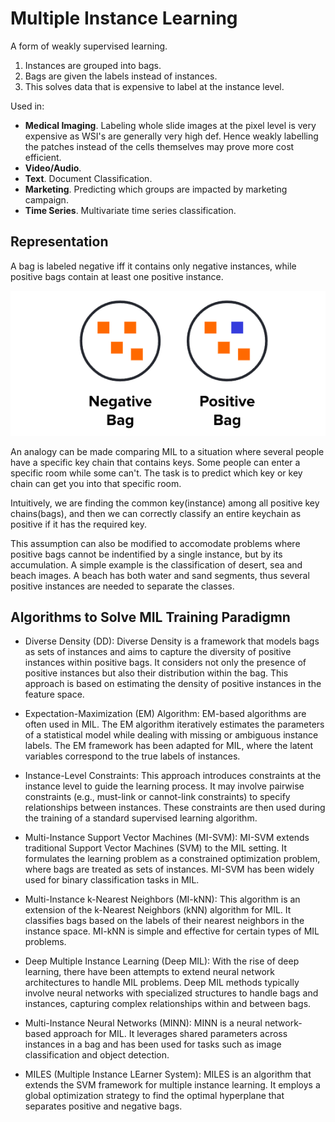 # Multiple Instance Learning

A form of weakly supervised learning.

1. Instances are grouped into bags.
2. Bags are given the labels instead of instances.
3. This solves data that is expensive to label at the instance level.

Used in:

- **Medical Imaging**. Labeling whole slide images at the pixel level is very expensive as WSI's are generally very high def. Hence weakly labelling the patches instead of the cells themselves may prove more cost efficient.
- **Video/Audio**. 
- **Text**. Document Classification.
- **Marketing**. Predicting which groups are impacted by marketing campaign.
- **Time Series**. Multivariate time series classification.

## Representation

A bag is labeled negative iff it contains only negative instances, while positive bags contain at least one positive instance.

![Alt text](image.png)

An analogy can be made comparing MIL to a situation where several people have a specific key chain that contains keys. Some people can enter a specific room while some can't. The task is to predict which key or key chain can get you into that specific room.

Intuitively, we are finding the common key(instance) among all positive key chains(bags), and then we can correctly classify an entire keychain as positive if it has the required key.

This assumption can also be modified to accomodate problems where positive bags cannot be indentified by a single instance, but by its accumulation. A simple example is the classification of desert, sea and beach images. A beach has both water and sand segments, thus several positive instances are needed to separate the classes.

## Algorithms to Solve MIL Training Paradigmn

- Diverse Density (DD):
        Diverse Density is a framework that models bags as sets of instances and aims to capture the diversity of positive instances within positive bags. It considers not only the presence of positive instances but also their distribution within the bag. This approach is based on estimating the density of positive instances in the feature space.

- Expectation-Maximization (EM) Algorithm:
        EM-based algorithms are often used in MIL. The EM algorithm iteratively estimates the parameters of a statistical model while dealing with missing or ambiguous instance labels. The EM framework has been adapted for MIL, where the latent variables correspond to the true labels of instances.

- Instance-Level Constraints:
        This approach introduces constraints at the instance level to guide the learning process. It may involve pairwise constraints (e.g., must-link or cannot-link constraints) to specify relationships between instances. These constraints are then used during the training of a standard supervised learning algorithm.

- Multi-Instance Support Vector Machines (MI-SVM):
        MI-SVM extends traditional Support Vector Machines (SVM) to the MIL setting. It formulates the learning problem as a constrained optimization problem, where bags are treated as sets of instances. MI-SVM has been widely used for binary classification tasks in MIL.

- Multi-Instance k-Nearest Neighbors (MI-kNN):
        This algorithm is an extension of the k-Nearest Neighbors (kNN) algorithm for MIL. It classifies bags based on the labels of their nearest neighbors in the instance space. MI-kNN is simple and effective for certain types of MIL problems.

- Deep Multiple Instance Learning (Deep MIL):
        With the rise of deep learning, there have been attempts to extend neural network architectures to handle MIL problems. Deep MIL methods typically involve neural networks with specialized structures to handle bags and instances, capturing complex relationships within and between bags.

- Multi-Instance Neural Networks (MINN):
        MINN is a neural network-based approach for MIL. It leverages shared parameters across instances in a bag and has been used for tasks such as image classification and object detection.

- MILES (Multiple Instance LEarner System):
        MILES is an algorithm that extends the SVM framework for multiple instance learning. It employs a global optimization strategy to find the optimal hyperplane that separates positive and negative bags.